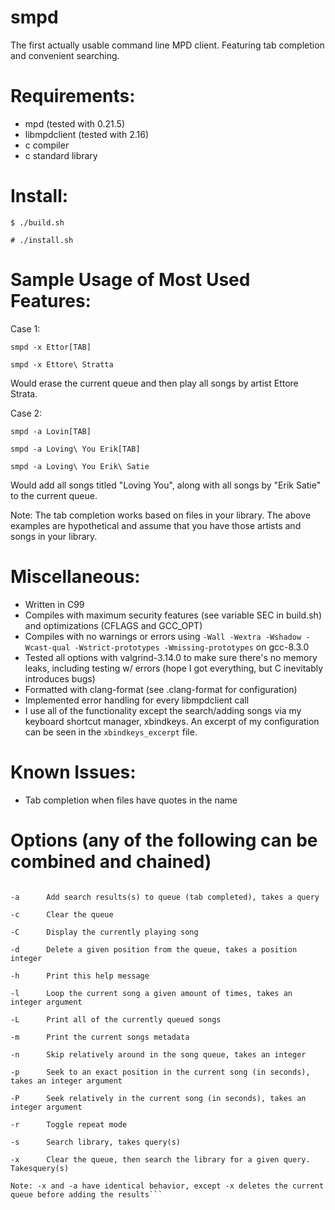 # smpd
The first actually usable command line MPD client.  Featuring tab completion and convenient searching.

# Requirements:
* mpd (tested with 0.21.5)
* libmpdclient (tested with 2.16)
* c compiler
* c standard library

# Install:
`$ ./build.sh`

`# ./install.sh`

# Sample Usage of Most Used Features:
Case 1:

`smpd -x Ettor[TAB]`

`smpd -x Ettore\ Stratta`

Would erase the current queue and then play all songs by artist Ettore Strata.

Case 2:

`smpd -a Lovin[TAB]`

`smpd -a Loving\ You Erik[TAB]`

`smpd -a Loving\ You Erik\ Satie`

Would add all songs titled "Loving You", along with all songs by "Erik Satie" to the current queue.

Note: The tab completion works based on files in your library.  The above examples are hypothetical and assume that you have those artists and songs in your library.

# Miscellaneous:
* Written in C99
* Compiles with maximum security features (see variable SEC in build.sh) and optimizations (CFLAGS and GCC_OPT)
* Compiles with no warnings or errors using `-Wall -Wextra -Wshadow -Wcast-qual -Wstrict-prototypes -Wmissing-prototypes` on gcc-8.3.0
* Tested all options with valgrind-3.14.0 to make sure there's no memory leaks, including testing w/ errors (hope I got everything, but C inevitably introduces bugs)
* Formatted with clang-format (see .clang-format for configuration)
* Implemented error handling for every libmpdclient call
* I use all of the functionality except the search/adding songs via my keyboard shortcut manager, xbindkeys.  An excerpt of my configuration can be seen in the `xbindkeys_excerpt` file.

# Known Issues:
- Tab completion when files have quotes in the name

# Options (any of the following can be combined and chained)
```-0      Tab completion generator, internal

-a      Add search results(s) to queue (tab completed), takes a query

-c      Clear the queue

-C      Display the currently playing song

-d      Delete a given position from the queue, takes a position integer

-h      Print this help message

-l      Loop the current song a given amount of times, takes an integer argument

-L      Print all of the currently queued songs

-m      Print the current songs metadata

-n      Skip relatively around in the song queue, takes an integer

-p      Seek to an exact position in the current song (in seconds), takes an integer argument

-P      Seek relatively in the current song (in seconds), takes an integer argument

-r      Toggle repeat mode

-s      Search library, takes query(s)

-x      Clear the queue, then search the library for a given query.  Takesquery(s)

Note: -x and -a have identical behavior, except -x deletes the current queue before adding the results```

